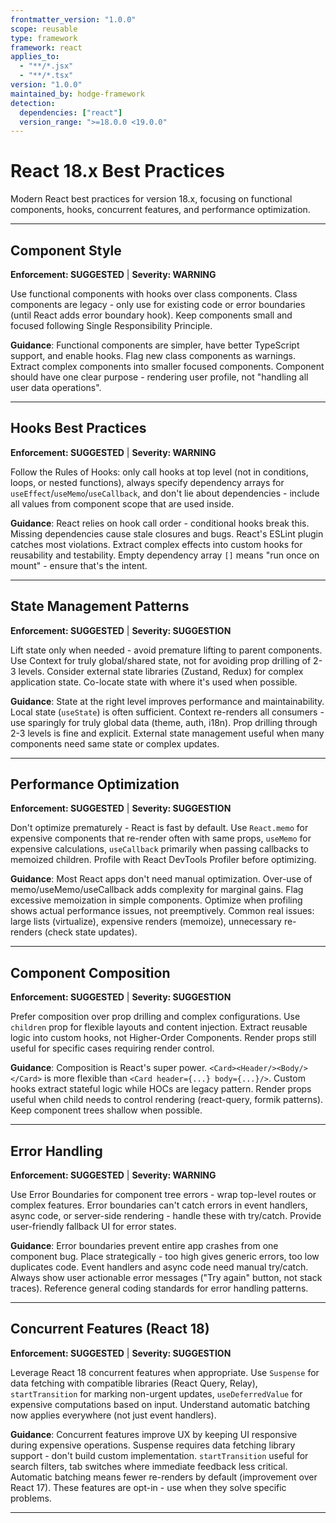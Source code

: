 ```yaml
---
frontmatter_version: "1.0.0"
scope: reusable
type: framework
framework: react
applies_to:
  - "**/*.jsx"
  - "**/*.tsx"
version: "1.0.0"
maintained_by: hodge-framework
detection:
  dependencies: ["react"]
  version_range: ">=18.0.0 <19.0.0"
---
```


# React 18.x Best Practices

Modern React best practices for version 18.x, focusing on functional components, hooks, concurrent features, and performance optimization.

---

## Component Style
**Enforcement: SUGGESTED** | **Severity: WARNING**

Use functional components with hooks over class components. Class components are legacy - only use for existing code or error boundaries (until React adds error boundary hook). Keep components small and focused following Single Responsibility Principle.

**Guidance**: Functional components are simpler, have better TypeScript support, and enable hooks. Flag new class components as warnings. Extract complex components into smaller focused components. Component should have one clear purpose - rendering user profile, not "handling all user data operations".

---

## Hooks Best Practices
**Enforcement: SUGGESTED** | **Severity: WARNING**

Follow the Rules of Hooks: only call hooks at top level (not in conditions, loops, or nested functions), always specify dependency arrays for `useEffect`/`useMemo`/`useCallback`, and don't lie about dependencies - include all values from component scope that are used inside.

**Guidance**: React relies on hook call order - conditional hooks break this. Missing dependencies cause stale closures and bugs. React's ESLint plugin catches most violations. Extract complex effects into custom hooks for reusability and testability. Empty dependency array `[]` means "run once on mount" - ensure that's the intent.

---

## State Management Patterns
**Enforcement: SUGGESTED** | **Severity: SUGGESTION**

Lift state only when needed - avoid premature lifting to parent components. Use Context for truly global/shared state, not for avoiding prop drilling of 2-3 levels. Consider external state libraries (Zustand, Redux) for complex application state. Co-locate state with where it's used when possible.

**Guidance**: State at the right level improves performance and maintainability. Local state (`useState`) is often sufficient. Context re-renders all consumers - use sparingly for truly global data (theme, auth, i18n). Prop drilling through 2-3 levels is fine and explicit. External state management useful when many components need same state or complex updates.

---

## Performance Optimization
**Enforcement: SUGGESTED** | **Severity: SUGGESTION**

Don't optimize prematurely - React is fast by default. Use `React.memo` for expensive components that re-render often with same props, `useMemo` for expensive calculations, `useCallback` primarily when passing callbacks to memoized children. Profile with React DevTools Profiler before optimizing.

**Guidance**: Most React apps don't need manual optimization. Over-use of memo/useMemo/useCallback adds complexity for marginal gains. Flag excessive memoization in simple components. Optimize when profiling shows actual performance issues, not preemptively. Common real issues: large lists (virtualize), expensive renders (memoize), unnecessary re-renders (check state updates).

---

## Component Composition
**Enforcement: SUGGESTED** | **Severity: SUGGESTION**

Prefer composition over prop drilling and complex configurations. Use `children` prop for flexible layouts and content injection. Extract reusable logic into custom hooks, not Higher-Order Components. Render props still useful for specific cases requiring render control.

**Guidance**: Composition is React's super power. `<Card><Header/><Body/></Card>` is more flexible than `<Card header={...} body={...}/>`. Custom hooks extract stateful logic while HOCs are legacy pattern. Render props useful when child needs to control rendering (react-query, formik patterns). Keep component trees shallow when possible.

---

## Error Handling
**Enforcement: SUGGESTED** | **Severity: WARNING**

Use Error Boundaries for component tree errors - wrap top-level routes or complex features. Error boundaries can't catch errors in event handlers, async code, or server-side rendering - handle these with try/catch. Provide user-friendly fallback UI for error states.

**Guidance**: Error boundaries prevent entire app crashes from one component bug. Place strategically - too high gives generic errors, too low duplicates code. Event handlers and async code need manual try/catch. Always show user actionable error messages ("Try again" button, not stack traces). Reference general coding standards for error handling patterns.

---

## Concurrent Features (React 18)
**Enforcement: SUGGESTED** | **Severity: SUGGESTION**

Leverage React 18 concurrent features when appropriate. Use `Suspense` for data fetching with compatible libraries (React Query, Relay), `startTransition` for marking non-urgent updates, `useDeferredValue` for expensive computations based on input. Understand automatic batching now applies everywhere (not just event handlers).

**Guidance**: Concurrent features improve UX by keeping UI responsive during expensive operations. Suspense requires data fetching library support - don't build custom implementation. `startTransition` useful for search filters, tab switches where immediate feedback less critical. Automatic batching means fewer re-renders by default (improvement over React 17). These features are opt-in - use when they solve specific problems.

---
